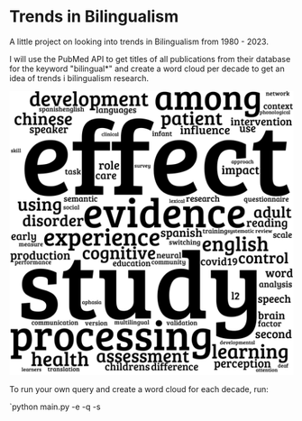 # Trends in Bilingualism

A little project on looking into trends in Bilingualism from 1980 - 2023.

I will use the PubMed API to get titles of all publications from their database for the keyword "bilingual*" and create a word cloud per decade to get an idea of trends i bilingualism research.

![20202s](https://github.com/dmnkfr/bilingual_clouds/blob/main/output/2020s.png?raw=true)

To run your own query and create a word cloud for each decade, run:

`python main.py -e <email> -q <query> -s <stopwords>
